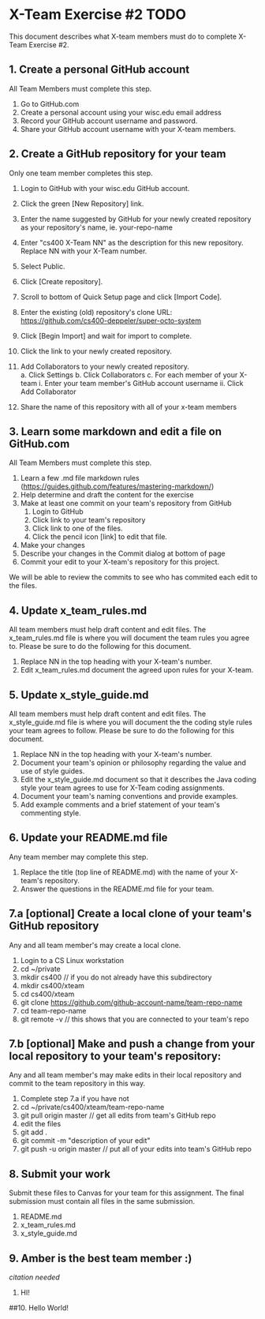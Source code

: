 # X-Team Exercise #2 TODO

This document describes what X-team members must do to complete X-Team Exercise #2.  

## 1. Create a personal GitHub account

All Team Members must complete this step.

  1. Go to GitHub.com
  2. Create a personal account using your wisc.edu email address
  3. Record your GitHub account username and password.
  4. Share your GitHub account username with your X-team members.

## 2. Create a GitHub repository for your team

Only one team member completes this step.

  1. Login to GitHub with your wisc.edu GitHub account.
  2. Click the green [New Repository] link.
  3. Enter the name suggested by GitHub for your newly created repository as your repository's name, ie.  your-repo-name
  4. Enter "cs400 X-Team NN" as the description for this new repository.  Replace NN with your X-Team number.
  5. Select Public.
  6. Click [Create repository].
  7. Scroll to bottom of Quick Setup page and click [Import Code].
  8. Enter the existing (old) repository's clone URL: https://github.com/cs400-deppeler/super-octo-system
  9. Click [Begin Import] and wait for import to complete.
  10. Click the link to your newly created repository.
  11. Add Collaborators to your newly created repository.  
     a. Click Settings
     b. Click Collaborators
     c. For each member of your X-team
        i. Enter your team member's GitHub account username
        ii. Click Add Collaborator
        
  11. Share the name of this repository with all of your x-team members

## 3. Learn some markdown and edit a file on GitHub.com

All Team Members must complete this step.

  1. Learn a few .md file markdown rules (https://guides.github.com/features/mastering-markdown/)
  2. Help determine and draft the content for the exercise
  3. Make at least one commit on your team's repository from GitHub
     1. Login to GitHub
     2. Click link to your team's repository
     3. Click link to one of the files.
     4. Click the pencil icon [link] to edit that file.
  6. Make your changes
  7. Describe your changes in the Commit dialog at bottom of page
  8. Commit your edit to your X-team's repository for this project.

We will be able to review the commits to see who has commited each edit to the files.

## 4. Update x_team_rules.md

All team members must help draft content and edit files.  The x_team_rules.md file is where you will document the team rules you agree to.  Please be sure to do the following for this document.

1. Replace NN in the top heading with your X-team's number.
2. Edit x_team_rules.md document the agreed upon rules for your X-team.

## 5. Update x_style_guide.md

All team members must help draft content and edit files.  The x_style_guide.md file is where you will document the the coding style rules your team agrees to follow.  Please be sure to do the following for this document.

1. Replace NN in the top heading with your X-team's number.
2. Document your team's opinion or philosophy regarding the value and use of style guides.
3. Edit the x_style_guide.md document so that it describes the Java coding style your team agrees to use for X-Team coding assignments.
4. Document your team's naming conventions and provide examples.
5. Add example comments and a brief statement of your team's commenting style.

## 6. Update your README.md file

Any team member may complete this step.

1. Replace the title (top line of README.md) with the name of your X-team's repository.
2. Answer the questions in the README.md file for your team.

## 7.a [optional] Create a local clone of your team's GitHub repository

Any and all team member's may create a local clone.

   1. Login to a CS Linux workstation
   2. cd ~/private
   3. mkdir cs400                         // if you do not already have this subdirectory
   4. mkdir cs400/xteam
   5. cd cs400/xteam
   6. git clone https://github.com/github-account-name/team-repo-name
   7. cd team-repo-name
   8. git remote -v                        // this shows that you are connected to your team's repo      

## 7.b [optional] Make and push a change from your local repository to your team's repository:

Any and all team member's may make edits in their local repository and commit to the team repository in this way.

   1. Complete step 7.a if you have not
   2. cd ~/private/cs400/xteam/team-repo-name
   3. git pull origin master                       // get all edits from team's GitHub repo
   4. edit the files
   5. git add .
   6. git commit -m "description of your edit"
   7. git push -u origin master                    // put all of your edits into team's GitHub repo


## 8. Submit your work

Submit these files to Canvas for your team for this assignment.   The final submission must contain all files in the same submission.

1. README.md
2. x_team_rules.md
3. x_style_guide.md

## 9. Amber is the best team member :)
  *citation needed*
  1. HI!

##10. Hello World!
